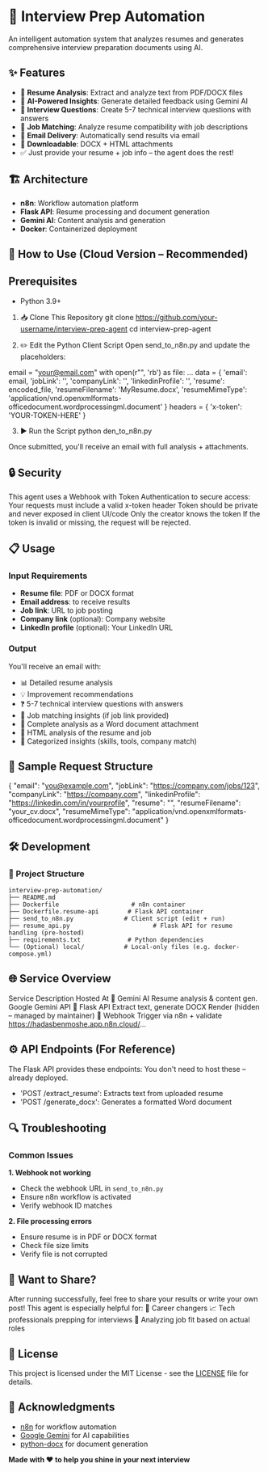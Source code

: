 # 🎯 Interview Prep Automation

An intelligent automation system that analyzes resumes and generates comprehensive interview preparation documents using AI.

## ✨ Features

- 📄 **Resume Analysis**: Extract and analyze text from PDF/DOCX files
- 🤖 **AI-Powered Insights**: Generate detailed feedback using Gemini AI
- 📝 **Interview Questions**: Create 5-7 technical interview questions with answers
- 💼 **Job Matching**: Analyze resume compatibility with job descriptions
- 📧 **Email Delivery**: Automatically send results via email
- 📎 **Downloadable**: DOCX + HTML attachments
-  ✅ Just provide your resume + job info – the agent does the rest!


## 🏗️ Architecture
- **n8n**: Workflow automation platform
- **Flask API**: Resume processing and document generation
- **Gemini AI**: Content analysis and generation
- **Docker**: Containerized deployment

## 🚀 How to Use (Cloud Version – Recommended)
## Prerequisites
- Python 3.9+

1. 📥 Clone This Repository
git clone https://github.com/your-username/interview-prep-agent
cd interview-prep-agent

2. ✏️ Edit the Python Client Script
Open send_to_n8n.py and update the placeholders:

email = "your@email.com"
with open(r"<PATH-TO-YOUR-RESUME>", 'rb') as file:
    ...
data = {
    'email': email,
    'jobLink': '<URL to job posting>',
    'companyLink': '<URL to company site>',
    'linkedinProfile': '<LinkedIn profile URL>',
    'resume': encoded_file,
    'resumeFilename': 'MyResume.docx',
    'resumeMimeType': 'application/vnd.openxmlformats-officedocument.wordprocessingml.document'
}
headers = {
    'x-token': 'YOUR-TOKEN-HERE'
}

3. ▶️ Run the Script
python den_to_n8n.py

Once submitted, you'll receive an email with full analysis + attachments.

## 🔒 Security
This agent uses a Webhook with Token Authentication to secure access:
Your requests must include a valid x-token header
Token should be private and never exposed in client UI/code
Only the creator knows the token
If the token is invalid or missing, the request will be rejected.

## 📋 Usage
### Input Requirements
- **Resume file**: PDF or DOCX format
- **Email address**: to receive results
- **Job link**: URL to job posting
- **Company link** (optional): Company website
- **LinkedIn profile** (optional): Your LinkedIn URL

### Output
You'll receive an email with:
- 📊 Detailed resume analysis
- 💡 Improvement recommendations  
- ❓ 5-7 technical interview questions with answers
- 🎯 Job matching insights (if job link provided)
- 📎 Complete analysis as a Word document attachment
- 📄 HTML analysis of the resume and job
- 🧩 Categorized insights (skills, tools, company match)

## 🧪 Sample Request Structure

{
  "email": "you@example.com",
  "jobLink": "https://company.com/jobs/123",
  "companyLink": "https://company.com",
  "linkedinProfile": "https://linkedin.com/in/yourprofile",
  "resume": "<base64-encoded file>",
  "resumeFilename": "your_cv.docx",
  "resumeMimeType": "application/vnd.openxmlformats-officedocument.wordprocessingml.document"
}



## 🛠️ Development
### 🔄 Project Structure

```
interview-prep-automation/
├── README.md
├── Dockerfile                    # n8n container
├── Dockerfile.resume-api        # Flask API container
├── send_to_n8n.py              # Client script (edit + run)
├── resume_api.py                       # Flask API for resume handling (pre-hosted)
├── requirements.txt             # Python dependencies
└── (Optional) local/           # Local-only files (e.g. docker-compose.yml)
```


## 🌐 Service Overview
Service	Description	Hosted At
🧠 Gemini AI	Resume analysis & content gen.	Google Gemini API
🧰 Flask API	Extract text, generate DOCX	Render (hidden – managed by maintainer)
🔗 Webhook	Trigger via n8n + validate	https://hadasbenmoshe.app.n8n.cloud/...


## ⚙️ API Endpoints (For Reference)
The Flask API provides these endpoints:
You don't need to host these – already deployed.
- 'POST /extract_resume': Extracts text from uploaded resume
- 'POST /generate_docx': Generates a formatted Word document


## 🔍 Troubleshooting
### Common Issues
**1. Webhook not working**
- Check the webhook URL in `send_to_n8n.py`
- Ensure n8n workflow is activated
- Verify webhook ID matches

**2. File processing errors**
- Ensure resume is in PDF or DOCX format
- Check file size limits
- Verify file is not corrupted


## 📣 Want to Share?
After running successfully, feel free to share your results or write your own post! This agent is especially helpful for:
🎯 Career changers
📈 Tech professionals prepping for interviews
🧪 Analyzing job fit based on actual roles


## 📄 License
This project is licensed under the MIT License - see the [LICENSE](LICENSE) file for details.

## 🙏 Acknowledgments
- [n8n](https://n8n.io/) for workflow automation
- [Google Gemini](https://ai.google.dev/) for AI capabilities
- [python-docx](https://python-docx.readthedocs.io/) for document generation

**Made with ❤️ to help you shine in your next interview**